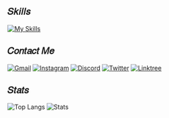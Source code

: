 ## 𝑆𝑘𝑖𝑙𝑙𝑠

[![My Skills](https://skillicons.dev/icons?i=html,css,js,php,bootstrap,wordpress,tailwind,sass,astro,react,jest,regex,vite,git,nodejs,ae,au,pr,ps,ai,svg,md&theme=light&perline=10)](https://skillicons.dev)

## 𝐶𝑜𝑛𝑡𝑎𝑐𝑡 𝑀𝑒

[![Gmail](https://img.shields.io/badge/Gmail-D14836?style=for-the-badge&logo=gmail&logoColor=white)](mailto:daricorreamedina@gmail.com)
[![Instagram](https://img.shields.io/badge/LinkedIn-0077B5?style=for-the-badge&logo=linkedin&logoColor=white)](https://www.linkedin.com/in/daridjcm/)
[![Discord](https://img.shields.io/badge/Discord-7289DA?style=for-the-badge&logo=discord&logoColor=white)](https://discord.gg/XZSuGbVyp7)
[![Twitter](https://img.shields.io/badge/Twitter-1DA1F2?style=for-the-badge&logo=twitter&logoColor=white)](https://twitter.com/Daridjcm)
[![Linktree](https://img.shields.io/badge/linktree-39E09B?style=for-the-badge&logo=linktree&logoColor=white)](https://linktr.ee/daridjcm?utm_source=linktree_profile_share&ltsid=4204b036-2d22-4083-85ea-4cf36360354b)

## 𝑆𝑡𝑎𝑡𝑠
![Top Langs](https://github-readme-stats.vercel.app/api/top-langs/?username=daridjcm&layout=compact&langs_count=100)
![Stats](https://github-readme-stats.vercel.app/api?username=daridjcm&show_icons=true&bg_color=#fff)
